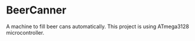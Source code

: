 # BeerCanner
A machine to fill beer cans automatically.  This project is using ATmega3128 microcontroller.
